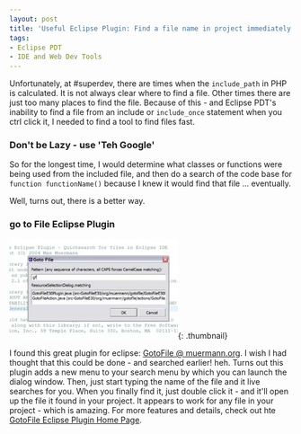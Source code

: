 ```yaml
---
layout: post
title: 'Useful Eclipse Plugin: Find a file name in project immediately'
tags:
- Eclipse PDT
- IDE and Web Dev Tools
---
```

Unfortunately, at #superdev, there are times when the `include_path` in PHP is calculated.  It is not always clear where to find a file.  Other times there are just too many places to find the file.  Because of this - and Eclipse PDT's inability to find a file from an include or `include_once` statement when you ctrl click it, I needed to find a tool to find files fast.

### Don't be Lazy - use 'Teh Google'

So for the longest time, I would determine what classes or functions were being used from the included file, and then do a search of the code base for `function functionName()` because I knew it would find that file ... eventually.

Well, turns out, there is a better way.

### go to File Eclipse Plugin

[![](/uploads/2008/screenshot-300x177.jpg)](/uploads/2008/screenshot.jpg){: .thumbnail}

I found this great plugin for eclipse: [GotoFile @ muermann.org](http://muermann.org/gotofile/).  I wish I had thought that this could be done - and searched earlier! heh.  Turns out this plugin adds a new menu to your search menu by which you can launch the dialog window.  Then, just start typing the name of the file and it live searches for you.  When you finally find it, just double click it - and it'll open up the file it found in your project.  It appears to work for any file in your project - which is amazing.  For more features and details, check out hte [GotoFile Eclipse Plugin Home Page](http://muermann.org/gotofile/).
